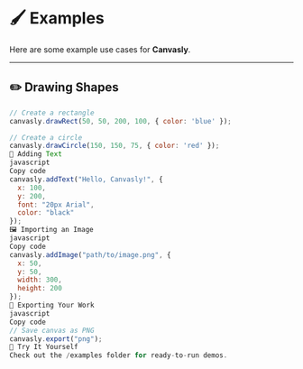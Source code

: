 # 🖌️ Examples

Here are some example use cases for **Canvasly**.

---

## ✏️ Drawing Shapes
```javascript
// Create a rectangle
canvasly.drawRect(50, 50, 200, 100, { color: 'blue' });

// Create a circle
canvasly.drawCircle(150, 150, 75, { color: 'red' });
📝 Adding Text
javascript
Copy code
canvasly.addText("Hello, Canvasly!", {
  x: 100,
  y: 200,
  font: "20px Arial",
  color: "black"
});
🖼️ Importing an Image
javascript
Copy code
canvasly.addImage("path/to/image.png", {
  x: 50,
  y: 50,
  width: 300,
  height: 200
});
📂 Exporting Your Work
javascript
Copy code
// Save canvas as PNG
canvasly.export("png");
🚀 Try It Yourself
Check out the /examples folder for ready-to-run demos.
